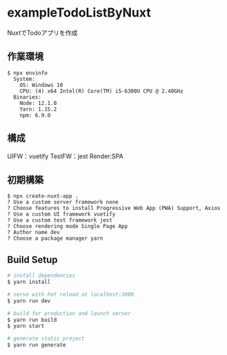 # exampleTodoListByNuxt
NuxtでTodoアプリを作成

## 作業環境
```
$ npx envinfo
  System:
    OS: Windows 10
    CPU: (4) x64 Intel(R) Core(TM) i5-6300U CPU @ 2.40GHz
  Binaries:
    Node: 12.1.0
    Yarn: 1.15.2
    npm: 6.9.0
```

## 構成
UIFW：vuetify
TestFW：jest
Render:SPA

## 初期構築
```
$ npx create-nuxt-app .
? Use a custom server framework none
? Choose features to install Progressive Web App (PWA) Support, Axios
? Use a custom UI framework vuetify
? Use a custom test framework jest
? Choose rendering mode Single Page App
? Author name dev
? Choose a package manager yarn
```

## Build Setup
``` bash
# install dependencies
$ yarn install

# serve with hot reload at localhost:3000
$ yarn run dev

# build for production and launch server
$ yarn run build
$ yarn start

# generate static project
$ yarn run generate
```
